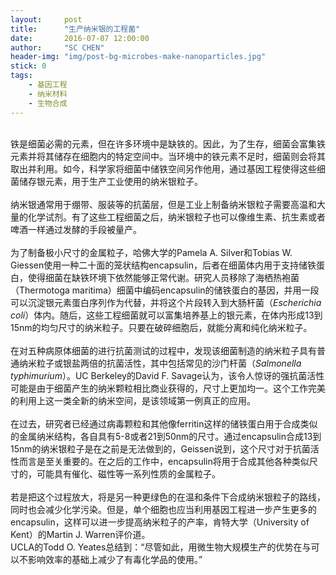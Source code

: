 ```yaml
---
layout:     post
title:      "生产纳米银的工程菌"
date:       2016-07-07 12:00:00
author:     "SC CHEN"
header-img: "img/post-bg-microbes-make-nanoparticles.jpg"
stick: 0
tags:
    - 基因工程
    - 纳米材料
    - 生物合成
---
```




<div>
    <br>
    铁是细菌必需的元素，但在许多环境中是缺铁的。因此，为了生存，细菌会富集铁元素并将其储存在细胞内的特定空间中。当环境中的铁元素不足时，细菌则会将其取出并利用。如今，科学家将细菌中储铁空间另作他用，通过基因工程使得这些细菌储存银元素，用于生产工业使用的纳米银粒子。
    <br>
    <br>纳米银通常用于绷带、服装等的抗菌层，但是工业上制备纳米银粒子需要高温和大量的化学试剂。有了这些工程细菌之后，纳米银粒子也可以像维生素、抗生素或者啤酒一样通过发酵的手段被量产。
    <br>
    <br>为了制备极小尺寸的金属粒子，哈佛大学的Pamela A. Silver和Tobias W. Giessen使用一种二十面的笼状结构encapsulin，后者在细菌体内用于支持储铁蛋白，使得细菌在缺铁环境下依然能够正常代谢。研究人员移除了海栖热袍菌（Thermotoga maritima）细菌中编码encapsulin的储铁蛋白的基因，并用一段可以沉淀银元素蛋白序列作为代替，并将这个片段转入到大肠杆菌（<I>Escherichia coli</I>）体内。随后，这些工程细菌就可以富集培养基上的银元素，在体内形成13到15nm的均匀尺寸的纳米粒子。只要在破碎细胞后，就能分离和纯化纳米粒子。
    <br>
    <br>在对五种病原体细菌的进行抗菌测试的过程中，发现该细菌制造的纳米粒子具有普通纳米粒子或银盐两倍的抗菌活性，其中包括常见的沙门杆菌（<I>Salmonella typhimurium</I>）。UC Berkeley的David F. Savage认为，该令人惊讶的强抗菌活性可能是由于细菌产生的纳米颗粒相比商业获得的，尺寸上更加均一。这个工作完美的利用上这一类全新的纳米空间，是该领域第一例真正的应用。
    <br>
    <br>在过去，研究者已经通过病毒颗粒和其他像ferritin这样的储铁蛋白用于合成类似的金属纳米结构，各自具有5-8或者21到50nm的尺寸。通过encapsulin合成13到15nm的纳米银粒子是在之前是无法做到的，Geissen说到，这个尺寸对于抗菌活性而言是至关重要的。在之后的工作中，encapsulin将用于合成其他各种类似尺寸的，可能具有催化、磁性等一系列性质的金属粒子。
    <br>
    <br>若是把这个过程放大，将是另一种更绿色的在温和条件下合成纳米银粒子的路线，同时也会减少化学污染。但是，单个细胞也应当利用基因工程进一步产生更多的encapsulin，这样可以进一步提高纳米粒子的产率，肯特大学（University of Kent）的Martin J. Warren评价道。
    <br>
UCLA的Todd O. Yeates总结到：“尽管如此，用微生物大规模生产的优势在与可以不影响效率的基础上减少了有毒化学品的使用。”
    <br>
</div>
